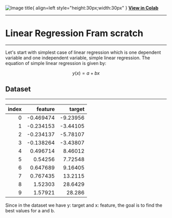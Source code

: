 


![Image title](https://colab.research.google.com/img/colab_favicon.ico){ align=left style="height:30px;width:30px" }
[**View in Colab**](https://link-url-here.org)




---
# Linear Regression Fram scratch
---

Let's start with simplest case of linear regression which is one dependent variable and one independent variable, simple linear regression. The equation of simple linear regression is given by:


$$
y(x) = a + bx 
$$


## Dataset
---

<center>

|   index |   feature |   target |
|--------:|----------:|---------:|
|       0 | -0.469474 | -9.23956 |
|       1 | -0.234153 | -3.44105 |
|       2 | -0.234137 | -5.78107 |
|       3 | -0.138264 | -3.43807 |
|       4 |  0.496714 |  8.46012 |
|       5 |  0.54256  |  7.72548 |
|       6 |  0.647689 |  9.16405 |
|       7 |  0.767435 | 13.2115  |
|       8 |  1.52303  | 28.6429  |
|       9 |  1.57921  | 28.286   |

</center>

Since in the dataset we have y: target and x: feature, the goal is to find the best values for a and b.

